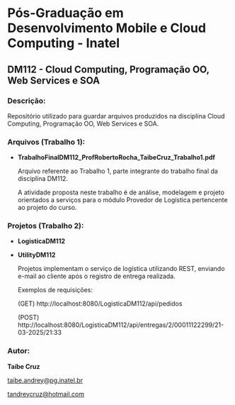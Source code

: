 # Pós-Graduação em Desenvolvimento Mobile e Cloud Computing - Inatel
## DM112 - Cloud Computing, Programação OO, Web Services e SOA
### Descrição:
Repositório utilizado para guardar arquivos produzidos na disciplina Cloud Computing, Programação OO, Web Services e SOA.
### Arquivos (Trabalho 1):
+ **TrabalhoFinalDM112_ProfRobertoRocha_TaibeCruz_Trabalho1.pdf**

  Arquivo referente ao Trabalho 1, parte integrante do trabalho final da disciplina DM112.

  A atividade proposta neste trabalho é de análise, modelagem e projeto orientados a serviços para o módulo Provedor de Logística pertencente ao projeto do curso.


### Projetos (Trabalho 2):
+ **LogisticaDM112**
+ **UtilityDM112**
  
  Projetos implementam o serviço de logística utilizando REST, enviando e-mail ao cliente após o registro de entrega realizada.

  Exemplos de requisições:

  (GET) http://localhost:8080/LogisticaDM112/api/pedidos

  (POST) http://localhost:8080/LogisticaDM112/api/entregas/2/00011122299/21-03-2025/21:33
  


### Autor:
**Taíbe Cruz**

taibe.andrey@pg.inatel.br

tandreycruz@hotmail.com
